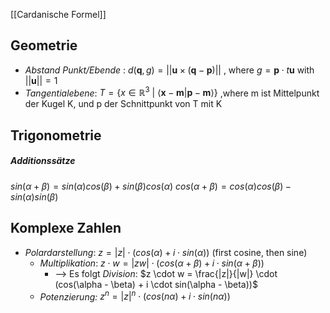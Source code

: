 [[Cardanische Formel]]


## Geometrie

- _Abstand Punkt/Ebende_ : $d(\textbf{q}, g) = ||\textbf{u} \times (\textbf{q} - \textbf {p})||$ , where $g = \textbf{p} \cdot t\textbf{u}$ with $||\textbf{u}|| = 1$  
- _Tangentialebene_: $T = \{x \in \mathbb{R}^{3}\ |\ \langle \textbf{x} - \textbf{m}|\textbf{p} - \textbf{m} \rangle\}$ ,where m ist Mittelpunkt der Kugel K, und p der Schnittpunkt von T mit K


## Trigonometrie
##### Additionssätze
$sin(\alpha + \beta) = sin(\alpha)cos(\beta) + sin(\beta)cos(\alpha)$
$cos(\alpha + \beta) = cos(\alpha)cos(\beta) - sin(\alpha)sin(\beta)$

## Komplexe Zahlen
- _Polardarstellung_: $z = |z| \cdot (cos(\alpha) + i \cdot sin(\alpha))$ (first cosine, then sine)
	- _Multiplikation_: $z \cdot w = |zw| \cdot (cos(\alpha + \beta) + i \cdot sin(\alpha + \beta))$ 
		- --> Es folgt _Division_: $z \cdot w = \frac{|z|}{|w|} \cdot (cos(\alpha - \beta) + i \cdot sin(\alpha - \beta))$
	- _Potenzierung:_ $z^{n}= |z|^{n} \cdot (cos(n\alpha) + i \cdot sin(n\alpha))$ 


